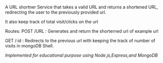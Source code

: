 A URL shortner Service that takes a valid URL and returns a shortened URL, redirecting the user to the previously provided url.

It also keep track of total visit/clicks on the url

Routes:
POST /URL : Generates and return the shorterned url of example url

GET /:id : Redirects to the previous url with keeping the track of number of visits in mongoDB Shell.


*Implemented for educational purpose using Node.js,Express,and MongoDB*
